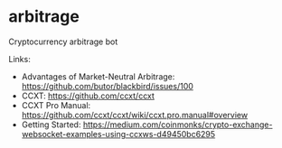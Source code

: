 # arbitrage
Cryptocurrency arbitrage bot

Links:
* Advantages of Market-Neutral Arbitrage: https://github.com/butor/blackbird/issues/100
* CCXT: https://github.com/ccxt/ccxt
* CCXT Pro Manual: https://github.com/ccxt/ccxt/wiki/ccxt.pro.manual#overview
* Getting Started: https://medium.com/coinmonks/crypto-exchange-websocket-examples-using-ccxws-d49450bc6295